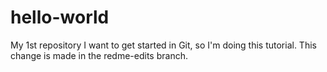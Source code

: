 # hello-world
My 1st repository
I want to get started in Git, so I'm doing this tutorial.
This change is made in the redme-edits branch.
